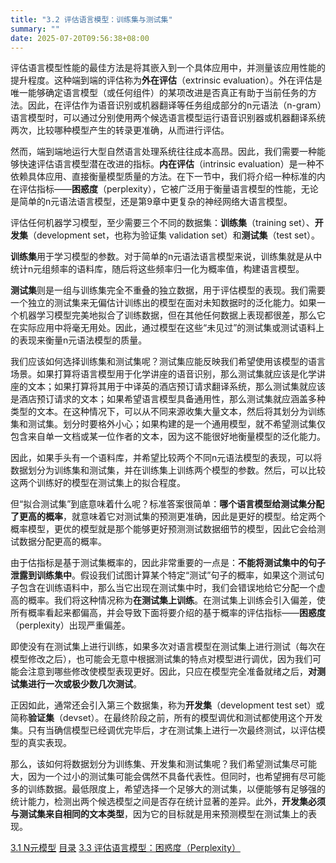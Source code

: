 ```yaml
---
title: "3.2 评估语言模型：训练集与测试集"
summary: ""
date: 2025-07-20T09:56:38+08:00
---
```


评估语言模型性能的最佳方法是将其嵌入到一个具体应用中，并测量该应用性能的提升程度。这种端到端的评估称为**外在评估**（extrinsic evaluation）。外在评估是唯一能够确定语言模型（或任何组件）的某项改进是否真正有助于当前任务的方法。因此，在评估作为语音识别或机器翻译等任务组成部分的n元语法（n-gram）语言模型时，可以通过分别使用两个候选语言模型运行语音识别器或机器翻译系统两次，比较哪种模型产生的转录更准确，从而进行评估。

然而，端到端地运行大型自然语言处理系统往往成本高昂。因此，我们需要一种能够快速评估语言模型潜在改进的指标。**内在评估**（intrinsic evaluation）是一种不依赖具体应用、直接衡量模型质量的方法。在下一节中，我们将介绍一种标准的内在评估指标——**困惑度**（perplexity），它被广泛用于衡量语言模型的性能，无论是简单的n元语法语言模型，还是第9章中更复杂的神经网络大语言模型。

评估任何机器学习模型，至少需要三个不同的数据集：**训练集**（training set）、**开发集**（development set，也称为验证集 validation set）和**测试集**（test set）。

**训练集**用于学习模型的参数。对于简单的n元语法语言模型来说，训练集就是从中统计n元组频率的语料库，随后将这些频率归一化为概率值，构建语言模型。

**测试集**则是一组与训练集完全不重叠的独立数据，用于评估模型的表现。我们需要一个独立的测试集来无偏估计训练出的模型在面对未知数据时的泛化能力。如果一个机器学习模型完美地拟合了训练数据，但在其他任何数据上表现都很差，那么它在实际应用中将毫无用处。因此，通过模型在这些“未见过”的测试集或测试语料上的表现来衡量n元语法模型的质量。

我们应该如何选择训练集和测试集呢？测试集应能反映我们希望使用该模型的语言场景。如果打算将语言模型用于化学讲座的语音识别，那么测试集就应该是化学讲座的文本；如果打算将其用于中译英的酒店预订请求翻译系统，那么测试集就应该是酒店预订请求的文本；如果希望语言模型具备通用性，那么测试集就应涵盖多种类型的文本。在这种情况下，可以从不同来源收集大量文本，然后将其划分为训练集和测试集。划分时要格外小心；如果构建的是一个通用模型，就不希望测试集仅包含来自单一文档或某一位作者的文本，因为这不能很好地衡量模型的泛化能力。

因此，如果手头有一个语料库，并希望比较两个不同n元语法模型的表现，可以将数据划分为训练集和测试集，并在训练集上训练两个模型的参数。然后，可以比较这两个训练好的模型在测试集上的拟合程度。

但“拟合测试集”到底意味着什么呢？标准答案很简单：**哪个语言模型给测试集分配了更高的概率**，就意味着它对测试集的预测更准确，因此是更好的模型。给定两个概率模型，更优的模型就是那个能够更好预测测试数据细节的模型，因此它会给测试数据分配更高的概率。

由于估指标是基于测试集概率的，因此非常重要的一点是：**不能将测试集中的句子泄露到训练集中**。假设我们试图计算某个特定“测试”句子的概率，如果这个测试句子包含在训练语料中，那么当它出现在测试集中时，我们会错误地给它分配一个虚高的概率。我们将这种情况称为**在测试集上训练**。在测试集上训练会引入偏差，使所有概率看起来都偏高，并会导致下面将要介绍的基于概率的评估指标——**困惑度**（perplexity）出现严重偏差。

即使没有在测试集上进行训练，如果多次对语言模型在测试集上进行测试（每次在模型修改之后），也可能会无意中根据测试集的特点对模型进行调优，因为我们可能会注意到哪些修改使模型表现更好。因此，只应在模型完全准备就绪之后，**对测试集进行一次或极少数几次测试**。

正因如此，通常还会引入第三个数据集，称为**开发集**（development test set）或简称**验证集**（devset）。在最终阶段之前，所有的模型调优和测试都使用这个开发集。只有当确信模型已经调优完毕后，才在测试集上进行一次最终测试，以评估模型的真实表现。

那么，该如何将数据划分为训练集、开发集和测试集呢？我们希望测试集尽可能大，因为一个过小的测试集可能会偶然不具备代表性。但同时，也希望拥有尽可能多的训练数据。最低限度上，希望选择一个足够大的测试集，以便能够有足够强的统计能力，检测出两个候选模型之间是否存在统计显著的差异。此外，**开发集必须与测试集来自相同的文本类型**，因为它的目标就是用来预测模型在测试集上的表现。


<nav class="pagination justify-content-between">
<a href="../ch3-01">3.1 N元模型</a>
<a href="../">目录</a>
<a href="../ch3-03">3.3 评估语言模型：困惑度（Perplexity）</a>
</nav>

